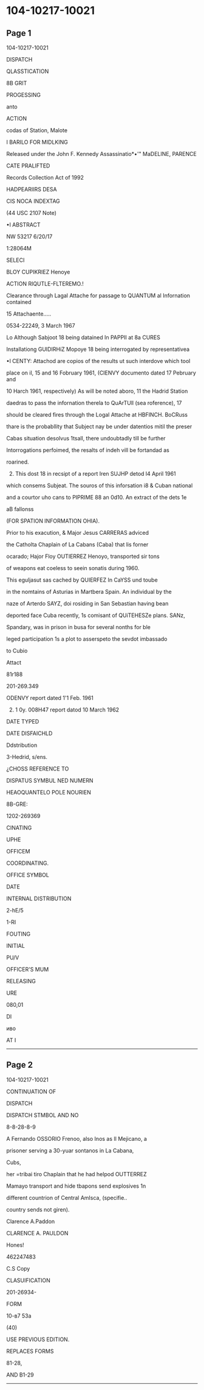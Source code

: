 # 104-10217-10021

## Page 1

104-10217-10021

DISPATCH

QLASSTICATION

8B GRIT

PROGESSING

anto

ACTION

codas of Station, Malote

I BARILO FOR MIDLKING

Released under the John F. Kennedy Assassinatio*•'" MaDELINE, PARENCE

CATE PRALIFTED

Records Collection Act of 1992

HADPEARIIRS DESA

CIS NOCA INDEXTAG

(44 USC 2107 Note)

•I ABSTRACT

NW 53217 6/20/17

1:28064M

SELECI

BLOY CUPIKRIEZ Henoye

ACTION RIQUTLE-FLTEREMO.!

Clearance through Lagal Attache for passage to QUANTUM al Infornation contained

15 Attachaente.....

0534-22249, 3 March 1967

Lo Although Sabjoot 18 being datained In PAPPII at 8a CURES

Installationg GUIDIRHiZ Mopoye 18 being interrogated by representativea

•I CENTY: Attachod are copios of the results ut such interdove which tool

place on il, 15 and 16 Fobruary 1961, (CIENVY documento dated 17 Pebruary and

10 Harch 1961, respectively) As will be noted aboro, 11 the Hadrid Station

daedras to pass the infornation therela to QuArTUll (sea roference), 17

should be cleared fires through the Logal Attache at HBFINCH. BoCRuss

thare is the probabllity that Subject nay be under datentios mitil the preser

Cabas situation desolvus 1tsall, there undoubtadly till be further

Intorrogations perfoimed, the resalts of indeh vill be fortandad as

roarined.

2. This dost 18 in recsipt of a report Iren SUJHP detod l4 April 1961

which consems Subjeat. The souros of this inforsation i8 & Cuban national

and a courtor uho cans to PIPRIME 88 an 0d10. An extract of the dets 1e

aB fallonss

(FOR SPATION INFORMATION OHIA).

Prior to his exacution, & Major Jesus CARRERAS adviced

the Catholta Chaplain of La Cabans (Caba) that lis forner

ocarado; Hajor Floy OUTIERREZ Henoyo, transported sir tons

of weapons eat coeless to seein sonatis during 1960.

This eguljasut sas cached by QUIERFEZ In CaYSS und toube

in the nomtains of Asturias in Martbera Spain. An individual by the

naze of Arterdo SAYZ, doi rosiding in San Sebastian having bean

deported face Cuba recently, 1s comisant of QUiTEHESZe plans. SANz,

Spandary, was in prison in busa for several nonths for ble

leged participation 1s a plot to asserspeto the sevdot imbassado

to Cubio

Attact

81r188

201-269.349

ODENVY report dated 1'1 Feb. 1961

2. 1 0y. 008H47 report datod 10 March 1962

DATE TYPED

DATE DISFAICHLD

Ddstribution

3-Hedrid, s/ens.

¿CHOSS REFERENCE TO

DISPATUS SYMBUL NED NUMERN

HEAOQUANTELO POLE NOURIEN

8B-GRE:

1202-269369

CINATING

UPHE

OFFICEM

COORDINATING.

OFFICE SYMBOL

DATE

INTERNAL DISTRIBUTION

2-hE/5

1-RI

FOUTING

INITIAL

PU/V

OFFICER'S MUM

RELEASING

URE

080,01

DI

иво

AT I

---

## Page 2

104-10217-10021

CONTINUATION OF

DISPATCH

DISPATCH STMBOL AND NO

8-8-28-8-9

A Fernando OSSORIO Frenoo, also Inos as Il Mejicano, a

prisoner serving a 30-yuar sontanos in La Cabana,

Cubs,

her =tribai tiro Chaplain that he had helpod OUTTERREZ

Mamayo transport and hide tbapons send explosives 1n

different countrion of Central AmIsca, (specifie..

country sends not giren).

Clarence A.Paddon

CLARENCE A. PAULDON

Hones!

462247483

C.S Copy

CLASUIFICATION

201-26934-

FORM

10-в7 53a

(40)

USE PREVIOUS EDITION.

REPLACES FORMS

81-28,

AND B1-29

---

